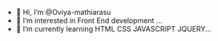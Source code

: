 - 👋 Hi, I’m @Oviya-mathiarasu
- 👀 I’m interested in Front End development ...
- 🌱 I’m currently learning HTML CSS JAVASCRIPT JQUERY...

<!---
Oviya-mathiarasu/Oviya-mathiarasu is a ✨ special ✨ repository because its `README.md` (this file) appears on your GitHub profile.
You can click the Preview link to take a look at your changes.
--->
